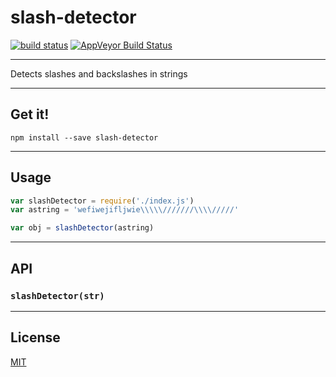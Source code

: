 # slash-detector

[![build status](http://img.shields.io/travis/Balou9/slash-detector.svg?style=flat)](http://travis-ci.org/Balou9/slash-detector) [![AppVeyor Build Status](https://ci.appveyor.com/api/projects/status/github/Balou9/slash-detector?branch=master&svg=true)](https://ci.appveyor.com/project/Balou9/slash-detector)

***

Detects slashes and backslashes in strings

***

## Get it!

```
npm install --save slash-detector
```

***

## Usage

``` js
var slashDetector = require('./index.js')
var astring = 'wefiwejifljwie\\\\\///////\\\\/////'

var obj = slashDetector(astring)
```

***

## API

### `slashDetector(str)`

***

## License

[MIT](./license.md)
